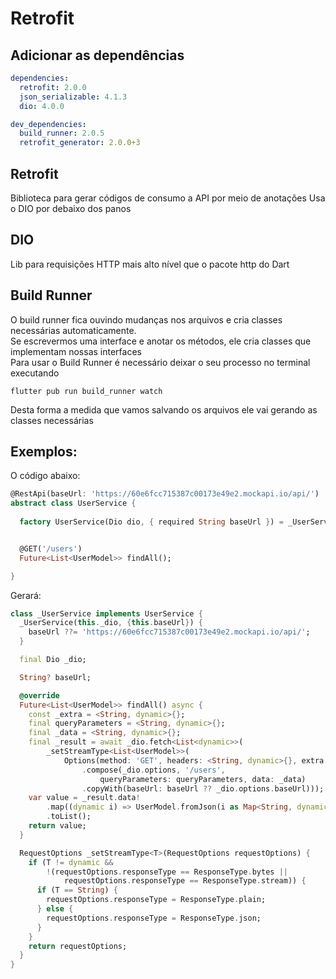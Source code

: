 # Retrofit

## Adicionar as dependências

```yaml
dependencies: 
  retrofit: 2.0.0
  json_serializable: 4.1.3
  dio: 4.0.0

dev_dependencies: 
  build_runner: 2.0.5
  retrofit_generator: 2.0.0+3
```

## Retrofit

Biblioteca para gerar códigos de consumo a API
por meio de anotações
Usa o DIO por debaixo dos panos

## DIO

Lib para requisições HTTP mais alto nível que o pacote
http do Dart

## Build Runner

O build runner fica ouvindo mudanças nos arquivos
e cria classes necessárias automaticamente.\
Se escrevermos uma interface e anotar os métodos, ele cria classes que implementam nossas interfaces\
Para usar o Build Runner é necessário deixar o seu processo no terminal executando

```
flutter pub run build_runner watch
```

Desta forma a medida que vamos salvando os arquivos
ele vai gerando as classes necessárias



## Exemplos:

O código abaixo:
```dart
@RestApi(baseUrl: 'https://60e6fcc715387c00173e49e2.mockapi.io/api/')
abstract class UserService {
  
  factory UserService(Dio dio, { required String baseUrl }) = _UserService;


  @GET('/users')
  Future<List<UserModel>> findAll();

}


```

Gerará:

```dart
class _UserService implements UserService {
  _UserService(this._dio, {this.baseUrl}) {
    baseUrl ??= 'https://60e6fcc715387c00173e49e2.mockapi.io/api/';
  }

  final Dio _dio;

  String? baseUrl;

  @override
  Future<List<UserModel>> findAll() async {
    const _extra = <String, dynamic>{};
    final queryParameters = <String, dynamic>{};
    final _data = <String, dynamic>{};
    final _result = await _dio.fetch<List<dynamic>>(
        _setStreamType<List<UserModel>>(
            Options(method: 'GET', headers: <String, dynamic>{}, extra: _extra)
                .compose(_dio.options, '/users',
                    queryParameters: queryParameters, data: _data)
                .copyWith(baseUrl: baseUrl ?? _dio.options.baseUrl)));
    var value = _result.data!
        .map((dynamic i) => UserModel.fromJson(i as Map<String, dynamic>))
        .toList();
    return value;
  }

  RequestOptions _setStreamType<T>(RequestOptions requestOptions) {
    if (T != dynamic &&
        !(requestOptions.responseType == ResponseType.bytes ||
            requestOptions.responseType == ResponseType.stream)) {
      if (T == String) {
        requestOptions.responseType = ResponseType.plain;
      } else {
        requestOptions.responseType = ResponseType.json;
      }
    }
    return requestOptions;
  }
}

```